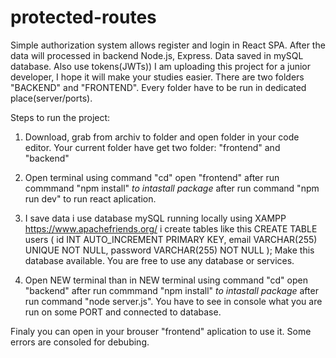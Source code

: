 # protected-routes
Simple authorization system allows register and login in React SPA. After the data will processed in backend Node.js, Express. Data saved in mySQL database. Also use tokens(JWTs))
I am uploading this project for a junior developer, I hope it will make your studies easier.
There are two folders "BACKEND" and "FRONTEND".
Every folder have to be run in dedicated place(server/ports).

Steps to run the project:
1. Download, grab from archiv to folder and open folder in your code editor. 
Your current folder have get two folder: "frontend" and "backend"
2. Open terminal using command "cd" open "frontend" after run commmand "npm install" *to intastall package* after run command "npm run dev" to run react aplication.
3. I save data i use database mySQL running locally using XAMPP https://www.apachefriends.org/
i create tables like this
CREATE TABLE users (
    id INT AUTO_INCREMENT PRIMARY KEY,
    email VARCHAR(255) UNIQUE NOT NULL,
    password VARCHAR(255) NOT NULL
);
Make this database available. You are free to use any database or services.

4. Open NEW terminal than in NEW terminal using command "cd" open "backend" after run commmand "npm install" *to intastall package* after run command "node server.js".
You  have to see in console what you are run on some PORT and connected to database.

Finaly you can open in your brouser "frontend" aplication to use it. Some errors are consoled for debubing.
